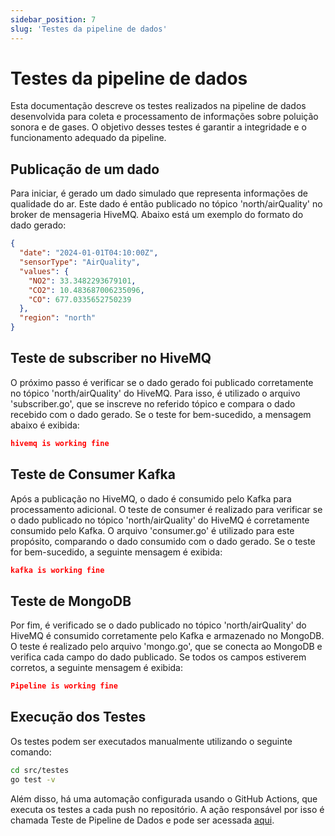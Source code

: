 ```yaml
---
sidebar_position: 7
slug: 'Testes da pipeline de dados'
---
```


# Testes da pipeline de dados

Esta documentação descreve os testes realizados na pipeline de dados desenvolvida para coleta e processamento de informações sobre poluição sonora e de gases. O objetivo desses testes é garantir a integridade e o funcionamento adequado da pipeline.


## Publicação de um dado

Para iniciar, é gerado um dado simulado que representa informações de qualidade do ar. Este dado é então publicado no tópico 'north/airQuality' no broker de mensageria HiveMQ. Abaixo está um exemplo do formato do dado gerado:

```json
{
  "date": "2024-01-01T04:10:00Z",
  "sensorType": "AirQuality",
  "values": {
    "NO2": 33.3482293679101,
    "CO2": 10.483687006235096,
    "CO": 677.0335652750239
  },
  "region": "north"
}
```


## Teste de subscriber no HiveMQ

O próximo passo é verificar se o dado gerado foi publicado corretamente no tópico 'north/airQuality' do HiveMQ. Para isso, é utilizado o arquivo 'subscriber.go', que se inscreve no referido tópico e compara o dado recebido com o dado gerado. Se o teste for bem-sucedido, a mensagem abaixo é exibida:

```json
hivemq is working fine
```

## Teste de Consumer Kafka

Após a publicação no HiveMQ, o dado é consumido pelo Kafka para processamento adicional. O teste de consumer é realizado para verificar se o dado publicado no tópico 'north/airQuality' do HiveMQ é corretamente consumido pelo Kafka. O arquivo 'consumer.go' é utilizado para este propósito, comparando o dado consumido com o dado gerado. Se o teste for bem-sucedido, a seguinte mensagem é exibida:

```json
kafka is working fine
```

## Teste de MongoDB

Por fim, é verificado se o dado publicado no tópico 'north/airQuality' do HiveMQ é consumido corretamente pelo Kafka e armazenado no MongoDB. O teste é realizado pelo arquivo 'mongo.go', que se conecta ao MongoDB e verifica cada campo do dado publicado. Se todos os campos estiverem corretos, a seguinte mensagem é exibida:

```json
Pipeline is working fine
```

## Execução dos Testes

Os testes podem ser executados manualmente utilizando o seguinte comando:

```bash
cd src/testes
go test -v
```

Além disso, há uma automação configurada usando o GitHub Actions, que executa os testes a cada push no repositório. A ação responsável por isso é chamada Teste de Pipeline de Dados e pode ser acessada [aqui](https://github.com/Inteli-College/2024-T0002-EC09-G02/actions/workflows/ci-test-go.yml).

